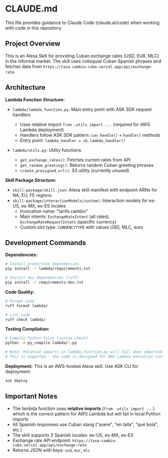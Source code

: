 # CLAUDE.md

This file provides guidance to Claude Code (claude.ai/code) when working with code in this repository.

## Project Overview

This is an Alexa Skill for providing Cuban exchange rates (USD, EUR, MLC) in the informal market. The skill uses colloquial Cuban Spanish phrases and fetches data from `https://tasa-cambio-cuba.vercel.app/api/exchange-rate`.

## Architecture

**Lambda Function Structure:**
- `lambda/lambda_function.py`: Main entry point with ASK SDK request handlers
  - Uses relative import `from .utils import ...` (required for AWS Lambda deployment)
  - Handlers follow ASK SDK pattern: `can_handle()` + `handle()` methods
  - Entry point: `lambda_handler = sb.lambda_handler()`

- `lambda/utils.py`: Utility functions
  - `get_exchange_rates()`: Fetches current rates from API
  - `get_random_greating()`: Returns random Cuban greeting phrases
  - `create_presigned_url()`: S3 utility (currently unused)

**Skill Package Structure:**
- `skill-package/skill.json`: Alexa skill manifest with endpoint ARNs for NA, EU, FE regions
- `skill-package/interactionModels/custom/`: Interaction models for es-US, es-MX, es-ES locales
  - Invocation name: "tarifa cambio"
  - Main intents: `ExchangeRateIntent` (all rates), `ExchangeRateRequestIntent` (specific currency)
  - Custom slot type: `CURRENCYTYPE` with values USD, MLC, euro

## Development Commands

**Dependencies:**
```bash
# Install production dependencies
pip install -r lambda/requirements.txt

# Install dev dependencies (ruff)
pip install -r requirements-dev.txt
```

**Code Quality:**
```bash
# Format code
ruff format lambda/

# Lint code
ruff check lambda/
```

**Testing Compilation:**
```bash
# Compile Python files (syntax check)
python -m py_compile lambda/*.py

# Note: Relative imports in lambda_function.py will fail when imported directly
# This is expected - the code is designed for AWS Lambda execution context
```

**Deployment:**
This is an AWS-hosted Alexa skill. Use ASK CLI for deployment:
```bash
ask deploy
```

## Important Notes

- The lambda function uses **relative imports** (`from .utils import ...`) which is the correct pattern for AWS Lambda but will fail in local Python imports
- All Spanish responses use Cuban slang ("asere", "en talla", "qué bolá", etc.)
- The skill supports 3 Spanish locales: es-US, es-MX, es-ES
- Exchange rate API endpoint: `https://tasa-cambio-cuba.vercel.app/api/exchange-rate`
- Returns JSON with keys: `usd`, `eur`, `mlc`
